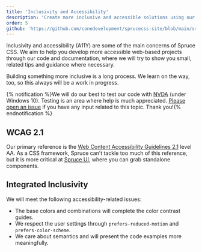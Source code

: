 ```yaml
---
title: 'Inclusivity and Accessibility'
description: 'Create more inclusive and accessible solutions using our micro-framework and its components.'
order: 5
github: 'https://github.com/conedevelopment/sprucecss-site/blob/main/src/docs/getting-started/accessibility.mdx'
---
```


<p class="lead">Inclusivity and accessibility (A11Y) are some of the main concerns of Spruce CSS. We aim to help you develop more accessible web-based projects through our code and documentation, where we will try to show you small, related tips and guidance where necessary.</p>

Building something more inclusive is a long process. We learn on the way, too, so this always will be a work in progress.

{% notification %}We will do our best to test our code with <a href="https://www.nvaccess.org/download/">NVDA</a> (under Windows 10). Testing is an area where help is much appreciated. <a href="https://github.com/conedevelopment/sprucecss/issues">Please open an issue</a> if you have any input related to this topic. Thank you!{% endnotification %}

## WCAG 2.1

Our primary reference is the [Web Content Accessibility Guidelines 2.1](https://www.w3.org/WAI/WCAG21/quickref/) level AA. As a CSS framework, Spruce can’t tackle too much of this reference, but it is more critical at [Spruce UI](/ui/getting-started/introduction), where you can grab standalone components.

## Integrated Inclusivity

We will meet the following accessibility-related issues:

- The base colors and combinations will complete the color contrast guides.
- We respect the user settings through `prefers-reduced-motion` and `prefers-color-scheme`.
- We care about semantics and will present the code examples more meaningfully.
